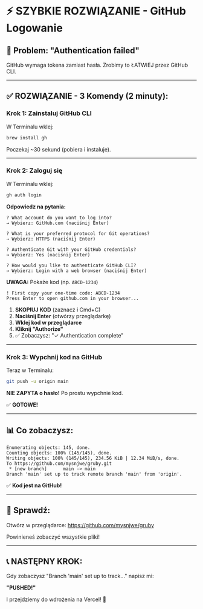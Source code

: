 # ⚡ SZYBKIE ROZWIĄZANIE - GitHub Logowanie

## 🎯 Problem: "Authentication failed"

GitHub wymaga tokena zamiast hasła. Zrobimy to ŁATWIEJ przez GitHub CLI.

---

## ✅ ROZWIĄZANIE - 3 Komendy (2 minuty):

### **Krok 1: Zainstaluj GitHub CLI**

W Terminalu wklej:
```bash
brew install gh
```

Poczekaj ~30 sekund (pobiera i instaluje).

---

### **Krok 2: Zaloguj się**

W Terminalu wklej:
```bash
gh auth login
```

**Odpowiedz na pytania:**

```
? What account do you want to log into?
→ Wybierz: GitHub.com (naciśnij Enter)

? What is your preferred protocol for Git operations?
→ Wybierz: HTTPS (naciśnij Enter)

? Authenticate Git with your GitHub credentials?
→ Wybierz: Yes (naciśnij Enter)

? How would you like to authenticate GitHub CLI?
→ Wybierz: Login with a web browser (naciśnij Enter)
```

**UWAGA:** Pokaże kod (np. `ABCD-1234`)

```
! First copy your one-time code: ABCD-1234
Press Enter to open github.com in your browser...
```

1. **SKOPIUJ KOD** (zaznacz i Cmd+C)
2. **Naciśnij Enter** (otwórzy przeglądarkę)
3. **Wklej kod w przeglądarce**
4. **Kliknij "Authorize"**
5. ✅ Zobaczysz: "✓ Authentication complete"

---

### **Krok 3: Wypchnij kod na GitHub**

Teraz w Terminalu:
```bash
git push -u origin main
```

**NIE ZAPYTA o hasło!** Po prostu wypchnie kod.

✅ **GOTOWE!**

---

## 📊 Co zobaczysz:

```
Enumerating objects: 145, done.
Counting objects: 100% (145/145), done.
Writing objects: 100% (145/145), 234.56 KiB | 12.34 MiB/s, done.
To https://github.com/mysnjwe/gruby.git
 * [new branch]      main -> main
Branch 'main' set up to track remote branch 'main' from 'origin'.
```

✅ **Kod jest na GitHub!**

---

## 🔗 Sprawdź:

Otwórz w przeglądarce:
https://github.com/mysnjwe/gruby

Powinieneś zobaczyć wszystkie pliki!

---

## 📞 NASTĘPNY KROK:

Gdy zobaczysz "Branch 'main' set up to track..." napisz mi:

**"PUSHED!"**

I przejdziemy do wdrożenia na Vercel! 🚀
